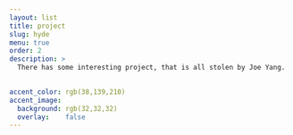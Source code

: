 ```yaml
---
layout: list
title: project
slug: hyde
menu: true
order: 2
description: >
  There has some interesting project, that is all stolen by Joe Yang.
  

accent_color: rgb(38,139,210)
accent_image:
  background: rgb(32,32,32)
  overlay:    false
---
```

